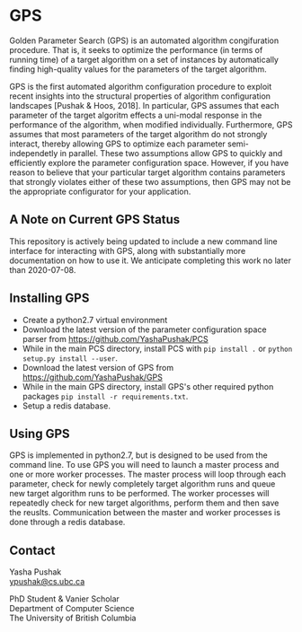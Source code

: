 # GPS

Golden Parameter Search (GPS) is an automated algorithm congifuration 
procedure. That is, it seeks to optimize the performance (in terms of
running time) of a target algorithm on a set of instances by automatically
finding high-quality values for the parameters of the target algorithm.

GPS is the first automated algorithm configuration procedure to exploit
recent insights into the structural properties of algorithm configuration
landscapes [Pushak & Hoos, 2018]. In particular, GPS assumes that each
parameter of the target algoritm effects a uni-modal response in the 
performance of the algorithm, when modified individually. Furthermore,
GPS assumes that most parameters of the target algorithm do not strongly
interact, thereby allowing GPS to optimize each parameter semi-independetly
in parallel. These two assumptions allow GPS to quickly and efficiently explore
the parameter configuration space. However, if you have reason to believe that
your particular target algorithm contains parameters that strongly violates
either of these two assumptions, then GPS may not be the appropriate 
configurator for your application.

## A Note on Current GPS Status

This repository is actively being updated to include a new command line
interface for interacting with GPS, along with substantially more documentation
on how to use it. We anticipate completing this work no later than 2020-07-08.

## Installing GPS

 - Create a python2.7 virtual environment
 - Download the latest version of the parameter configuration space parser
from https://github.com/YashaPushak/PCS 
 - While in the main PCS directory, install PCS with 
`pip install .`
or
`python setup.py install --user`.
 - Download the latest version of GPS from https://github.com/YashaPushak/GPS
 - While in the main GPS directory, install GPS's other required python 
packages
`pip install -r requirements.txt`.
 - Setup a redis database.

## Using GPS

GPS is implemented in python2.7, but is designed to be used from the command
line. To use GPS you will need to launch a master process and one or more
worker processes. The master process will loop through each parameter, check
for newly completely target algorithm runs and queue new target algorithm
runs to be performed. The worker processes will repeatedly check for new
target algorithms, perform them and then save the reuslts. Communication 
between the master and worker processes is done through a redis database.

## Contact

Yasha Pushak  
ypushak@cs.ubc.ca  

PhD Student & Vanier Scholar  
Department of Computer Science  
The University of British Columbia  
